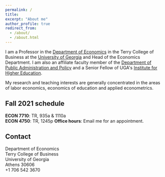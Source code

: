 ```yaml
---
permalink: /
title:
excerpt: "About me" 
author_profile: true
redirect_from: 
  - /about/
  - /about.html
---
```


I am a Professor in the [Department of Economics](https://www.terry.uga.edu/economics/index.php) in the Terry College of Business at the [University of Georgia](https://www.uga.edu/) and Head of the Economics Department.  I am also an affiliate faculty member of the [Department of Public Administration and Policy](https://spia.uga.edu/departments-centers/padp/) and a Senior Fellow of UGA's [Institute for Higher Education](https://ihe.uga.edu/).

My research and teaching interests are generally concentrated in the areas of labor economics, economics of education and applied econometrics.

## Fall 2021 schedule

**ECON 7710**: TR, 935a & 1110a\
**ECON 4750**: TR, 1245p
**Office hours**: Email me for an appointment.

## Contact

Department of Economics\
Terry College of Business\
University of Georgia\
Athens 30606\
+1 706 542 3670
